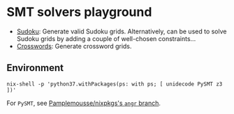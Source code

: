 # SMT solvers playground

  * [Sudoku](sudoku.py): Generate valid Sudoku grids.
    Alternatively, can be used to solve Sudoku grids by adding a couple of well-chosen constraints...
  * [Crosswords](crosswords/solve.py): Generate crossword grids.


## Environment

```
nix-shell -p 'python37.withPackages(ps: with ps; [ unidecode PySMT z3 ])'
```

For `PySMT`, see [Pamplemousse/nixpkgs's `angr` branch](https://github.com/Pamplemousse/nixpkgs/tree/angr).
